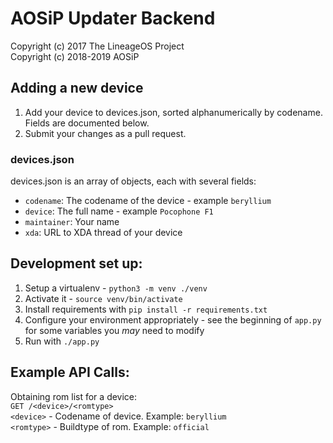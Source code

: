 AOSiP Updater Backend
=======================
Copyright (c) 2017 The LineageOS Project<br>
Copyright (c) 2018-2019 AOSiP<br>

Adding a new device
---
1. Add your device to devices.json, sorted alphanumerically by codename. Fields are documented below.
2. Submit your changes as a pull request.

### devices.json
devices.json is an array of objects, each with several fields:

* `codename`: The codename of the device - example `beryllium`
* `device`: The full name - example `Pocophone F1`
* `maintainer`: Your name
* `xda`: URL to XDA thread of your device

Development set up:
---
1. Setup a virtualenv - `python3 -m venv ./venv`
2. Activate it - `source venv/bin/activate`
3. Install requirements with `pip install -r requirements.txt`
4. Configure your environment appropriately - see the beginning of `app.py` for some variables you _may_ need to modify
5. Run with `./app.py`


Example API Calls:
---
Obtaining rom list for a device:<br>
`GET /<device>/<romtype>` <br>
`<device>` - Codename of device. Example: `beryllium`<br>
`<romtype>` - Buildtype of rom. Example: `official`<br>
